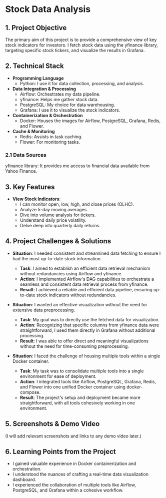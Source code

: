 # Stock Data Analysis

## 1. Project Objective

The primary aim of this project is to provide a comprehensive view of key stock indicators for investors. I fetch stock data using the yfinance library, targeting specific stock tickers, and visualize the results in Grafana.

## 2. Technical Stack

- **Programming Language**
  - Python: I use it for data collection, processing, and analysis.
- **Data Integration & Processing**
  - Airflow: Orchestrates my data pipeline.
  - yfinance: Helps me gather stock data.
  - PostgreSQL: My choice for data warehousing.
  - Grafana: I use it to visualize the stock indicators.
- **Containerization & Orchestration**
  - Docker: Houses the images for Airflow, PostgreSQL, Grafana, Redis, and Flower.
- **Cache & Monitoring**
  - Redis: Assists in task caching.
  - Flower: For monitoring tasks.

### 2.1 Data Sources

yfinance library: It provides me access to financial data available from Yahoo Finance.

## 3. Key Features

- **View Stock Indicators**:
  - I can monitor open, low, high, and close prices (OLHC).
  - Analyze 5-day moving averages.
  - Dive into volume analysis for tickers.
  - Understand daily price volatility.
  - Delve deep into quarterly daily returns.

## 4. Project Challenges & Solutions

- **Situation**: I needed consistent and streamlined data fetching to ensure I had the most up-to-date stock information.

  - **Task**: I aimed to establish an efficient data retrieval mechanism without redundancies using Airflow and yfinance.
  - **Action**: I implemented Airflow's DAG capabilities to orchestrate a seamless and consistent data retrieval process from yfinance.
  - **Result**: I achieved a reliable and efficient data pipeline, ensuring up-to-date stock indicators without redundancies.

- **Situation**: I wanted an effective visualization without the need for extensive data preprocessing.

  - **Task**: My goal was to directly use the fetched data for visualization.
  - **Action**: Recognizing that specific columns from yfinance data were straightforward, I used them directly in Grafana without additional processing.
  - **Result**: I was able to offer direct and meaningful visualizations without the need for time-consuming preprocessing.

- **Situation**: I faced the challenge of housing multiple tools within a single Docker container.
  - **Task**: My task was to consolidate multiple tools into a single environment for ease of deployment.
  - **Action**: I integrated tools like Airflow, PostgreSQL, Grafana, Redis, and Flower into one unified Docker container using docker-compose.
  - **Result**: The project's setup and deployment became more straightforward, with all tools cohesively working in one environment.

## 5. Screenshots & Demo Video

(I will add relevant screenshots and links to any demo video later.)

## 6. Learning Points from the Project

- I gained valuable experience in Docker containerization and orchestration.
- I understood the nuances of crafting a real-time data visualization dashboard.
- I experienced the collaboration of multiple tools like Airflow, PostgreSQL, and Grafana within a cohesive workflow.

